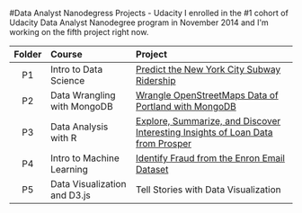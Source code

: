 #Data Analyst Nanodegress Projects - Udacity
I enrolled in the \#1 cohort of Udacity Data Analyst Nanodegree program in November 2014 and I'm working on the fifth project right now.

| Folder        | Course                | Project                                                          |
| :-------------: |:---------------------|:-----------------------------------------------------------|
| P1     | Intro to Data Science | [Predict the New York City Subway Ridership](http://nbviewer.ipython.org/github/lmf90409/Udacity-Data-Analyst-Nanodegree/blob/master/P1/Analyzing%20the%20NYC%20Subway%20Dataset.ipynb) |
| P2      | Data Wrangling with MongoDB |  [Wrangle OpenStreetMaps Data of Portland with MongoDB](https://cdn.rawgit.com/lmf90409/Udacity-Data-Analyst-Nanodegree/master/P2/OpenStreetMap_Project_Data_Wrangling_with_MongoDB.html)  |
| P3      | Data Analysis with R |[Explore, Summarize, and Discover Interesting Insights of Loan Data from Prosper](http://rpubs.com/mol017/68611)  |
| P4     | Intro to Machine Learning  | [Identify Fraud from the Enron Email Dataset](https://cdn.rawgit.com/lmf90409/Udacity-Data-Analyst-Nanodegree/master/P4/Questions_for_Scaled_Project.html)  |
| P5      | Data Visualization and D3.js | Tell Stories with Data Visualization|

